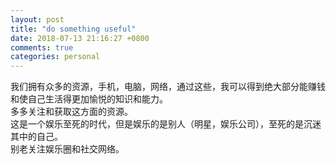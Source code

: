 ```yaml
---
layout: post
title: "do something useful"
date: 2018-07-13 21:16:27 +0800
comments: true
categories: personal
---
```

我们拥有众多的资源，手机，电脑，网络，通过这些，我可以得到绝大部分能赚钱和使自己生活得更加愉悦的知识和能力。  
多多关注和获取这方面的资源。  
这是一个娱乐至死的时代，但是娱乐的是别人（明星，娱乐公司），至死的是沉迷其中的自己。  
别老关注娱乐圈和社交网络。
